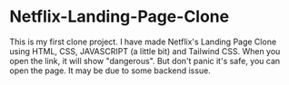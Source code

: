 # Netflix-Landing-Page-Clone
This is my first clone project. I have made Netflix's Landing Page Clone using HTML, CSS, JAVASCRIPT (a little bit) and Tailwind CSS.
When you open the link, it will show "dangerous". But don't panic it's safe, you can open the page. It may be due to some backend issue.
